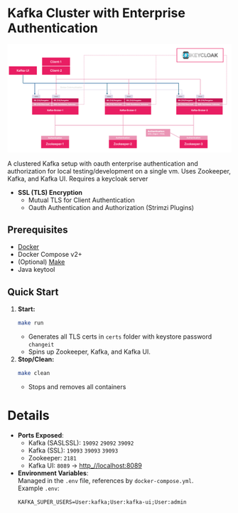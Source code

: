 # Kafka Cluster with Enterprise Authentication
![](docs/kafka_enterprise_auth.png)

A clustered Kafka setup with oauth enterprise authentication and authorization for local testing/development on a single vm. Uses Zookeeper, Kafka, and Kafka UI.  Requires a keycloak server

* **SSL (TLS) Encryption**
  * Mutual TLS for Client Authentication
  * Oauth Authentication and Authorization (Strimzi Plugins)

## Prerequisites
- [Docker](https://docs.docker.com/get-docker/)
- Docker Compose v2+
- (Optional) [Make](https://www.gnu.org/software/make/)
- Java keytool

## Quick Start
1. **Start:**
   ```bash
   make run
   ```
   - Generates all TLS certs in `certs` folder with keystore password `changeit`
   - Spins up Zookeeper, Kafka, and Kafka UI.
2. **Stop/Clean:**
    ```bash
    make clean
    ```
    - Stops and removes all containers

# Details
- **Ports Exposed**:
  - Kafka (SASLSSL): `19092` `29092` `39092`
  - Kafka (SSL): `19093` `39093` `39093`
  - Zookeeper: `2181`
  - Kafka UI: `8089` -> [http_//localhost:8089](http_//localhost:8089)
- **Environment Variables**:<br />
  Managed in the `.env` file, references by `docker-compose.yml`.<br />
  Example `.env`:
  ```
  KAFKA_SUPER_USERS=User:kafka;User:kafka-ui;User:admin
  ```
